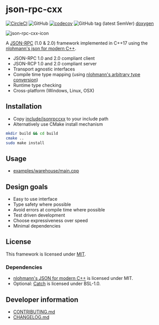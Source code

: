 # json-rpc-cxx


[![CircleCI](https://circleci.com/gh/AxelZschutschke/json-rpc-cxx.svg?style=svg)](https://circleci.com/gh/AxelZschutschke/json-rpc-cxx)
![GitHub](https://img.shields.io/github/license/AxelZschutschke/json-rpc-cxx.svg)
[![codecov](https://codecov.io/gh/AxelZschutschke/json-rpc-cxx/branch/master/graph/badge.svg)](https://codecov.io/gh/AxelZschutschke/json-rpc-cxx)
![GitHub tag (latest SemVer)](https://img.shields.io/github/tag/AxelZschutschke/json-rpc-cxx.svg)
[doxygen](https://axelzschutschke.github.io/json-rpc-cxx/)

![json-rpc-cxx-icon](doc/icon.png)

A [JSON-RPC](https://www.jsonrpc.org/) (1.0 & 2.0) framework implemented in C++17 using the [nlohmann's json for modern C++](https://github.com/nlohmann/json).

-   JSON-RPC 1.0 and 2.0 compliant client
-   JSON-RCP 1.0 and 2.0 compliant server
-   Transport agnostic interfaces
-   Compile time type mapping (using [nlohmann's arbitrary type conversion](https://github.com/nlohmann/json#arbitrary-types-conversions))
-   Runtime type checking
-   Cross-platform (Windows, Linux, OSX)

## Installation

-   Copy [include/jsonrpccxx](include) to your include path
-   Alternatively use CMake install mechanism

```bash
mkdir build && cd build
cmake ..
sudo make install
```

## Usage

-   [examples/warehouse/main.cpp](examples/warehouse/main.cpp)

## Design goals

-   Easy to use interface
-   Type safety where possible
-   Avoid errors at compile time where possible
-   Test driven development
-   Choose expressiveness over speed
-   Minimal dependencies

## License

This framework is licensed under [MIT](LICENSE).

### Dependencies

-   [nlohmann's JSON for modern C++](https://github.com/nlohmann/json) is licensed under MIT.
-   Optional: [Catch](https://github.com/catchorg/Catch2) is licensed under BSL-1.0.

## Developer information

-   [CONTRIBUTING.md](CONTRIBUTING.md)
-   [CHANGELOG.md](CHANGELOG.md)
